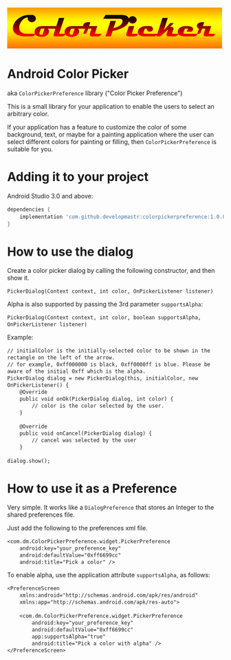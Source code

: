 ![logo](./logotype.png)

Android Color Picker
====================

aka `ColorPickerPreference` library ("Color Picker Preference")

This is a small library for your application to enable the users to select an arbitrary color.

If your application has a feature to customize the color of some background, text, or maybe for a painting application where the user can select different colors for painting or filling, then `ColorPickerPreference` is suitable for you.


Adding it to your project
===========

Android Studio 3.0 and above:

```groovy
dependencies {
    implementation 'com.github.developmastr:colorpickerpreference:1.0.0'
}
```




How to use the dialog
=====================

Create a color picker dialog by calling the following constructor, and then show it.

    PickerDialog(Context context, int color, OnPickerListener listener)

Alpha is also supported by passing the 3rd parameter `supportsAlpha`:

    PickerDialog(Context context, int color, boolean supportsAlpha, OnPickerListener listener)

Example:

    // initialColor is the initially-selected color to be shown in the rectangle on the left of the arrow.
    // for example, 0xff000000 is black, 0xff0000ff is blue. Please be aware of the initial 0xff which is the alpha.
    PickerDialog dialog = new PickerDialog(this, initialColor, new OnPickerListener() {
    	@Override
    	public void onOk(PickerDialog dialog, int color) {
    		// color is the color selected by the user.
    	}
    		
    	@Override
    	public void onCancel(PickerDialog dialog) {
    		// cancel was selected by the user
    	}

    dialog.show();

How to use it as a Preference
=============================


Very simple. It works like a `DialogPreference` that stores an Integer to the shared preferences file.

Just add the following to the preferences xml file.

  	<com.dm.ColorPickerPreference.widget.PickerPreference
  		android:key="your_preference_key"
  		android:defaultValue="0xff6699cc" 
  		android:title="Pick a color" />

To enable alpha, use the application attribute `supportsAlpha`, as follows:

    <PreferenceScreen
    	xmlns:android="http://schemas.android.com/apk/res/android"
    	xmlns:app="http://schemas.android.com/apk/res-auto">
    	
    	<com.dm.ColorPickerPreference.widget.PickerPreference
    		android:key="your_preference_key"
    		android:defaultValue="0xff6699cc" 
    		app:supportsAlpha="true"
    		android:title="Pick a color with alpha" />
    </PreferenceScreen>
